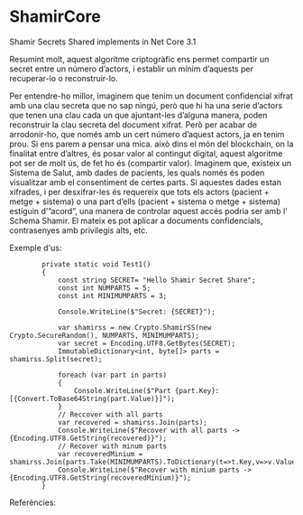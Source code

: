 # ShamirCore
Shamir Secrets Shared implements in Net Core 3.1

Resumint molt, aquest algoritme criptogràfic ens permet compartir un secret entre un número d’actors, i establir un mínim d’aquests per recuperar-lo o reconstruir-lo.

Per entendre-ho millor, imaginem que tenim un document confidencial xifrat amb una clau secreta que no sap ningú, però que hi ha una serie d’actors que tenen una clau cada un que ajuntant-les d’alguna manera, poden reconstruir la clau secreta del document xifrat. Però per acabar de arrodonir-ho, que només amb un cert número d’aquest actors, ja en tenim prou. 
Si ens parem a pensar una mica. això dins el món del blockchain, on la finalitat entre d’altres, és posar valor al contingut digital, aquest algoritme pot ser de molt ús, de fet ho és (compartir valor).
Imaginem que, existeix un Sistema de Salut, amb dades de pacients, les quals només és poden visualitzar amb el consentiment de certes parts. Si aquestes dades estan xifrades, i per desxifrar-les és requereix que tots els actors (pacient + metge + sistema) o una part d’ells (pacient + sistema o metge + sistema) estiguin d’”acord”, una manera de controlar aquest accés podria ser amb l’ Schema Shamir. El mateix es pot aplicar a documents confidencials, contrasenyes amb privilegis alts, etc.

Exemple d'us:
```
        private static void Test1()
        {
            const string SECRET= "Hello Shamir Secret Share";
            const int NUMPARTS = 5;
            const int MINIMUMPARTS = 3;

            Console.WriteLine($"Secret: {SECRET}");

            var shamirss = new Crypto.ShamirSS(new Crypto.SecureRandom(), NUMPARTS, MINIMUMPARTS);
            var secret = Encoding.UTF8.GetBytes(SECRET);
            ImmutableDictionary<int, byte[]> parts = shamirss.Split(secret);

            foreach (var part in parts)
            {
                Console.WriteLine($"Part {part.Key}: [{Convert.ToBase64String(part.Value)}]");
            }
            // Reccover with all parts
            var recovered = shamirss.Join(parts);
            Console.WriteLine($"Recover with all parts -> {Encoding.UTF8.GetString(recovered)}");
            // Recover with minum parts 
            var recoveredMinium = shamirss.Join(parts.Take(MINIMUMPARTS).ToDictionary(t=>t.Key,v=>v.Value));
            Console.WriteLine($"Recover with minium parts -> {Encoding.UTF8.GetString(recoveredMinium)}");
        }
```

Referències:


